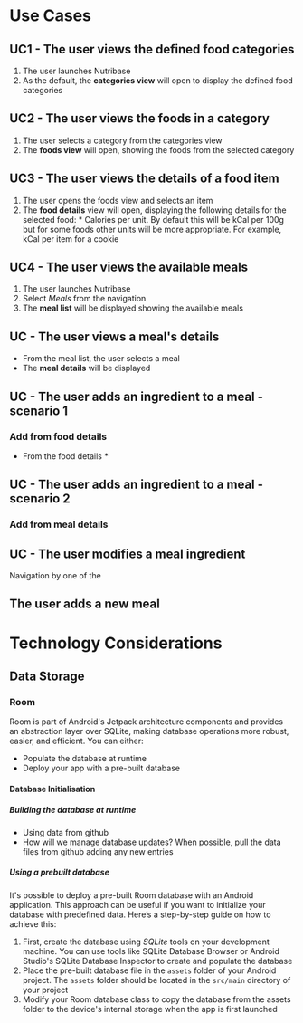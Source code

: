 # Use Cases
## UC1  - The user views the defined food categories
1. The user launches Nutribase
2. As the default, the **categories view** will open to display the defined food categories
## UC2  - The user views the foods in a category
1. The user selects a category from the categories view
2. The **foods view** will open, showing the foods from the selected category
## UC3 - The user views the details of a food item
1. The user opens the foods view and selects an item
2. The **food details** view will open, displaying the following details for the selected food:
       * Calories per unit. By default this will be kCal per 100g but for some foods other units will be more appropriate. For example, kCal per item for a cookie
## UC4 - The user views the available meals
1. The user launches Nutribase
2. Select *Meals* from the navigation
3. The **meal list** will be displayed showing the available meals
## UC - The user views a meal's details
* From the meal list, the user selects a meal
* The **meal details** will be displayed
## UC - The user adds an ingredient to a meal - scenario 1
### Add from food details
* From the food details *
## UC - The user adds an ingredient to a meal - scenario 2
### Add from meal details
## UC - The user modifies a meal ingredient
Navigation by one of the 
## The user adds a new meal



# Technology Considerations
## Data Storage
### Room
Room is part of Android's Jetpack architecture components and provides an abstraction layer over SQLite, making database operations more robust, easier, and efficient. You can either:
* Populate the database at runtime
* Deploy your app with a pre-built database
#### Database Initialisation
##### Building the database at runtime
* Using data from github
* How will we manage database updates?
  When possible, pull the data files from github adding any new entries
##### Using a prebuilt database
It's possible to deploy a pre-built Room database with an Android application. This approach can be useful if you want to initialize your database with predefined data. Here’s a step-by-step guide on how to achieve this:

1. First, create the database using *SQLite* tools on your development machine. You can use tools like SQLite Database Browser or Android Studio's SQLite Database Inspector to create and populate the database
2. Place the pre-built database file in the `assets` folder of your Android project. The `assets` folder should be located in the `src/main` directory of your project
3. Modify your Room database class to copy the database from the assets folder to the device's internal storage when the app is first launched
